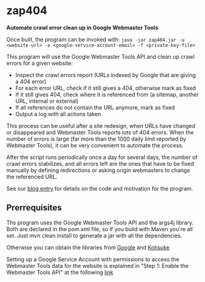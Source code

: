 # zap404
**Automate crawl error clean up in Google Webmaster Tools**

Once built, the program can be invoked with:
`java -jar zap404.jar -u <website-url> -e <google-service-account-email> -f <private-key-file>`

This program will use the Google Webmaster Tools API and clean up crawl errors for a given website:
*  Inspect the crawl errors report (URLs indexed by Google that are giving a 404 error)
*  For each error URL, check if it still gives a 404, otherwise mark as fixed
*  If it still gives 404, check where it is referenced from (a sitemap, another URL, internal or external)
*  If all references do not contain the URL anymore, mark as fixed
*  Output a log with all actions taken

This process can be useful after a site redesign, when URLs have changed or disappeared and Webmaster Tools reports lots of 404 errors. When the number of errors is large (far more than the 1000 daily limit reported by Webmaster Tools), it can be very convenient to automate the process.

After the script runs periodically once a day for several days, the number of crawl errors stabilizes, and all errors left are the ones that have to be fixed manually by defining redirections or asking origin webmasters to change the referenced URL.

See our [blog entry](http://blog.jamgo.coop/2015/08/06/clean-up-crawl…ebmaster-tools/) for details on the code and motivation for the program.

## Prerrequisites
Ths program uses the Google Webmaster Tools API and the args4j library. Both are declared in the pom.xml file, so
if you build with Maven you're all set. Just mvn clean install to generate a jar with all the dependencies.

Otherwise you can obtain the libraries from [Google](https://developers.google.com/webmaster-tools/v3/quickstart/quickstart-java) and [Kohsuke](http://args4j.kohsuke.org/)

Setting up a Google Service Account with permissions to access the Webmaster Tools data for the website is explained in "Step 1: Enable the Webmaster Tools API" at the following [link](https://developers.google.com/webmaster-tools/v3/quickstart/quickstart-java)

